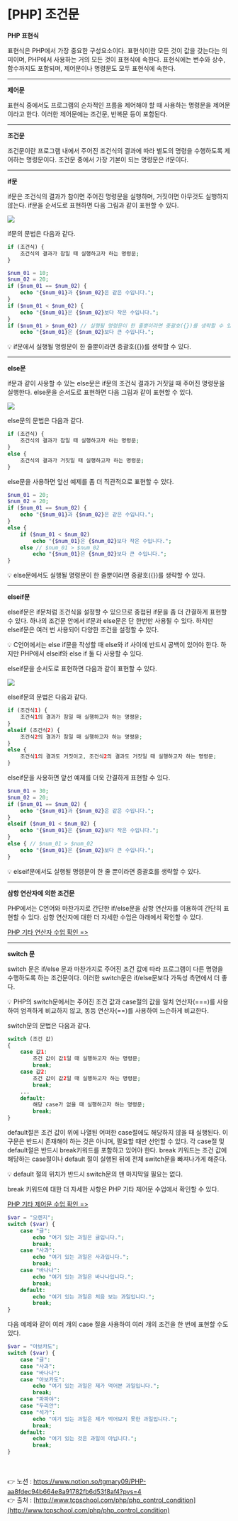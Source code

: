 # [PHP] 조건문

**PHP 표현식**

표현식은 PHP에서 가장 중요한 구성요소이다.
표현식이란 모든 것이 값을 갖는다는 의미이며, PHP에서 사용하는 거의 모든 것이 표현식에 속한다. 표현식에는 변수와 상수, 함수까지도 포함되며, 제어문이나 명령문도 모두 표현식에 속한다.

---

**제어문**

표현식 중에서도 프로그램의 순차적인 프름을 제어해야 할 때 사용하는 명령문을 제어문이라고 
한다. 이러한 제어문에는 조건문, 반복문 등이 포함된다.

---

**조건문**

조건문이란 프로그램 내에서 주어진 조건식의 결과에 따라 별도의 명령을 수행하도록 제어하는 
명령문이다. 조건문 중에서 가장 기본이 되는 명령문은 if문이다.

---

**if문**

if문은 조건식의 결과가 참이면 주어진 명령문을 실행하며, 거짓이면 아무것도 실행하지 않는다.
if문을 순서도로 표현하면 다음 그림과 같이 표현할 수 있다.

<img src="https://s3.us-west-2.amazonaws.com/secure.notion-static.com/36c4a821-0e39-497d-b464-6869e6857f7b/Untitled.png?X-Amz-Algorithm=AWS4-HMAC-SHA256&X-Amz-Content-Sha256=UNSIGNED-PAYLOAD&X-Amz-Credential=AKIAT73L2G45EIPT3X45%2F20230224%2Fus-west-2%2Fs3%2Faws4_request&X-Amz-Date=20230224T034813Z&X-Amz-Expires=86400&X-Amz-Signature=c8f8fcb017cb63ee829b2b97240c78a7d3c5c6419691a984163e7c4068e12c50&X-Amz-SignedHeaders=host&response-content-disposition=filename%3D%22Untitled.png%22&x-id=GetObject">

if문의 문법은 다음과 같다.

```php
if (조건식) {
    조건식의 결과가 참일 때 실행하고자 하는 명령문;
}
```

```php
$num_01 = 10;
$num_02 = 20;
if ($num_01 == $num_02) {
    echo "{$num_01}과 {$num_02}은 같은 수입니다.";
}
if ($num_01 < $num_02) {
    echo "{$num_01}은 {$num_02}보다 작은 수입니다.";
}
if ($num_01 > $num_02) // 실행될 명령문이 한 줄뿐이라면 중괄호({})를 생략할 수 있음.
    echo "{$num_01}은 {$num_02}보다 큰 수입니다.";
```

<aside>
💡 if문에서 실행될 명령문이 한 줄뿐이라면 중괄호({})를 생략할 수 있다.

</aside>

---

**else문**

if문과 같이 사용할 수 있는 else문은 if문의 조건식 결과가 거짓일 때 주어진 명령문을 실행한다.
else문을 순서도로 표현하면 다음 그림과 같이 표현할 수 있다.

<img src="https://s3.us-west-2.amazonaws.com/secure.notion-static.com/ce7bd5e6-c13f-4272-a427-72df609ca0ab/Untitled.png?X-Amz-Algorithm=AWS4-HMAC-SHA256&X-Amz-Content-Sha256=UNSIGNED-PAYLOAD&X-Amz-Credential=AKIAT73L2G45EIPT3X45%2F20230224%2Fus-west-2%2Fs3%2Faws4_request&X-Amz-Date=20230224T034831Z&X-Amz-Expires=86400&X-Amz-Signature=846cda2e225a5e760d6d69955bf260eda96f0b30e65c924e7663e26c766685a0&X-Amz-SignedHeaders=host&response-content-disposition=filename%3D%22Untitled.png%22&x-id=GetObject">

else문의 문법은 다음과 같다.

```php
if (조건식) {
    조건식의 결과가 참일 때 실행하고자 하는 명령문;
}
else {
    조건식의 결과가 거짓일 때 실행하고자 하는 명령문;
}
```

else문을 사용하면 앞선 예제를 좀 더 직관적으로 표현할 수 있다.

```php
$num_01 = 20;
$num_02 = 20;
if ($num_01 == $num_02) {
    echo "{$num_01}과 {$num_02}은 같은 수입니다.";
}
else {
    if ($num_01 < $num_02)
        echo "{$num_01}은 {$num_02}보다 작은 수입니다.";
    else // $num_01 > $num_02
        echo "{$num_01}은 {$num_02}보다 큰 수입니다.";
}
```

<aside>
💡 else문에서도 실행될 명령문이 한 줄뿐이라면 중괄호({})를 생략할 수 있다.

</aside>

---

**elseif문**

elseif문은 if문처럼 조건식을 설정할 수 있으므로 중첩된 if문을 좀 더 간결하게 표현할 수 있다.
하나의 조건문 안에서 if문과 else문은 단 한번만 사용될 수 있다.
하지만 elseif문은 여러 번 사용되어 다양한 조건을 설정할 수 있다.

<aside>
💡 C언어에서는 else if문을 작성할 때 else와 if 사이에 반드시 공백이 있어야 한다. 하지만 PHP에서 elseif와 else if 둘 다 사용할 수 있다.

</aside>

elseif문을 순서도로 표현하면 다음과 같이 표현할 수 있다.

<img src="https://s3.us-west-2.amazonaws.com/secure.notion-static.com/c111e9f8-60fa-45c2-8fbd-22cf665e8f63/Untitled.png?X-Amz-Algorithm=AWS4-HMAC-SHA256&X-Amz-Content-Sha256=UNSIGNED-PAYLOAD&X-Amz-Credential=AKIAT73L2G45EIPT3X45%2F20230224%2Fus-west-2%2Fs3%2Faws4_request&X-Amz-Date=20230224T034848Z&X-Amz-Expires=86400&X-Amz-Signature=d3513e43ef5c1a77001dcb3c8d11e717664ecbc4c3d1837adb298c288380826b&X-Amz-SignedHeaders=host&response-content-disposition=filename%3D%22Untitled.png%22&x-id=GetObject">

elseif문의 문법은 다음과 같다.

```php
if (조건식1) {
    조건식1의 결과가 참일 때 실행하고자 하는 명령문;
}
elseif (조건식2) {
    조건식2의 결과가 참일 때 실행하고자 하는 명령문;
}
else {
    조건식1의 결과도 거짓이고, 조건식2의 결과도 거짓일 때 실행하고자 하는 명령문;
}
```

elseif문을 사용하면 앞선 예제를 더욱 간결하게 표현할 수 있다.

```php
$num_01 = 30;
$num_02 = 20;
if ($num_01 == $num_02) {
    echo "{$num_01}과 {$num_02}은 같은 수입니다.";
}
elseif ($num_01 < $num_02) {
    echo "{$num_01}은 {$num_02}보다 작은 수입니다.";
}
else { // $num_01 > $num_02
    echo "{$num_01}은 {$num_02}보다 큰 수입니다.";
}
```

<aside>
💡 elseif문에서도 실행될 명령문이 한 줄 뿐이라면 중괄호를 생략할 수 있다.

</aside>

---

**삼항 연산자에 의한 조건문**

PHP에서는 C언어와 마찬가지로 간단한 if/else문을 삼항 연산자를 이용하여 간단히 표현할 수 있다.
삼항 연산자에 대한 더 자세한 수업은 아래에서 확인할 수 있다.

[PHP 기타 연산자 수업 확인 =>](http://www.tcpschool.com/php/php_operator_etc)

---

**switch 문**

switch 문은 if/else 문과 마찬가지로 주어진 조건 값에 따라 프로그램이 다른 명령을 수행하도록 하는 조건문이다.
이러한 switch문은 if/else문보다 가독성 측면에서 더 좋다.

<aside>
💡 PHP의 switch문에서는 주어진 조건 값과 case절의 값을 일치 연산자(===)를 사용하여 엄격하게 비교하지 않고, 동등 연산자(==)를 사용하여 느슨하게 비교한다.

</aside>

switch문의 문법은 다음과 같다.

```php
switch (조건 값)
{
    case 값1:
        조건 값이 값1일 때 실행하고자 하는 명령문;
        break;
    case 값2:
        조건 값이 값2일 때 실행하고자 하는 명령문;
        break;
    ...
    default:
        해당 case가 없을 때 실행하고자 하는 명령문;
        break;
}
```

default절은 조건 값이 위에 나열된 어떠한 case절에도 해당하지 않을 때 실행된다. 
이 구문은 반드시 존재해야 하는 것은 아니며, 필요할 때만 선언할 수 있다.
각 case절 및 default절은 반드시 break키워드를 포함하고 있어야 한다.
break 키워드는 조건 값에 해당하는 case절이나 default 절이 실행된 뒤에 전체 switch문을 빠져나가게 해준다.

<aside>
💡 default 절의 위치가 반드시 switch문의 맨 마지막일 필요는 없다.

</aside>

break 키워드에 대한 더 자세한 사항은 PHP 기타 제어문 수업에서 확인할 수 있다.

[PHP 기타 제어문 수업 확인 =>](http://www.tcpschool.com/php/php_control_etc)

```php
$var = "오렌지";
switch ($var) {
    case "귤":
        echo "여기 있는 과일은 귤입니다.";
        break;
    case "사과":
        echo "여기 있는 과일은 사과입니다.";
        break;
    case "바나나":
        echo "여기 있는 과일은 바나나입니다.";
        break;
    default:
        echo "여기 있는 과일은 처음 보는 과일입니다.";
        break;
}
```

다음 예제와 같이 여러 개의 case 절을 사용하여 여러 개의 조건을 한 번에 표현할 수도 있다.

```php
$var = "아보카도";
switch ($var) {
    case "귤":
    case "사과":
    case "바나나":
    case "아보카도":
        echo "여기 있는 과일은 제가 먹어본 과일입니다.";
        break;
    case "파파야":
    case "두리안":
    case "석가":
        echo "여기 있는 과일은 제가 먹어보지 못한 과일입니다.";
        break;
    default:
        echo "여기 있는 것은 과일이 아닙니다.";
        break;
}
```

<br><br>
👉 노션 : https://www.notion.so/tgmary09/PHP-aa8fdec94b664e8a91782fb6d53f8af4?pvs=4
<br>
👉 출처 : [http://www.tcpschool.com/php/php_control_condition](http://www.tcpschool.com/php/php_control_condition)

